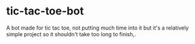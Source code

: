 # tic-tac-toe-bot
 A bot made for tic tac toe, not putting much time into it but it's a relatively simple project so it shouldn't take too long to finish,.

